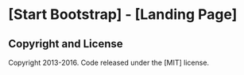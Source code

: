 # [Start Bootstrap] - [Landing Page]


## Copyright and License

Copyright 2013-2016. Code released under the [MIT] license.
